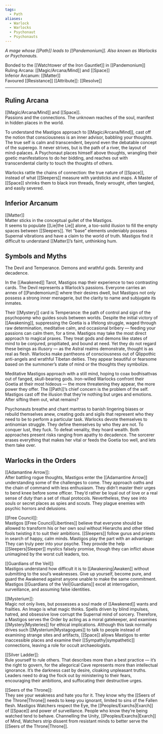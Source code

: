 ```yaml
---
tags:
  - Path
aliases:
  - Warlock
  - Warlocks
  - Psychonaut
  - Psychonauts
---
```


_A mage whose [[Path]] leads to [[Pandemonium]]. Also known as Warlocks or Psychonauts._

Bonded to the [[Watchtower of the Iron Gauntlet]] in [[Pandemonium]]\
Ruling Arcana: [[Magic/Arcana/Mind]] and [[Space]]\
Inferior Arcanum: [[Matter]]\
Favoured [[Resistance]] [[Attribute]]: [[Resolve]]  

---

## Ruling Arcana

[[Magic/Arcana/Mind]] and [[Space]].\
Passions and the connections. The unknown reaches of the soul, manifest in hidden places in the world. 

To understand the Mastigos approach to [[Magic/Arcana/Mind]], cast off the notion that consciousness is an inner advisor, babbling your thoughts. The true self is calm and transcendent, beyond even the debatable concept of the superego. It never strives, but is the path of a river, the layout of mind-palaces. A Psychonaut places himself above thoughts, wrangling their goetic manifestations to do her bidding, and reaches out with transcendental clarity to touch the thoughts of others. 

Warlocks rattle the chains of connection: the true nature of [[Space]], instead of what [[Sleepers]] measure with yardsticks and maps. A Master of [[Space]] shrinks them to black iron threads, finely wrought, often tangled, and easily severed.

## Inferior Arcanum

[[Matter]]\
Matter sticks in the conceptual gullet of the Mastigos.\
It seems to populate [[Lie|the Lie]] alone, a too-solid illusion to fill the empty spaces between [[Sleepers]]. Yet “base” elements undeniably possess Supernal vibrations and have a claim to the world of truth. Mastigos find it difficult to understand [[Matter]]’s faint, unthinking hum.

## Symbols and Myths

The Devil and Temperance. Demons and wrathful gods. Serenity and decadence. 

In the [[Awakened]] Tarot, Mastigos map their experience to two contrasting cards. The Devil represents a Warlock’s passions. Everyone carries an annex of [[Pandemonium]] where their desires dwell, but Mastigos not only possess a strong inner menagerie, but the clarity to name and subjugate its inmates. 

Their [[Mystery]] card is Temperance: the path of control and sign of the psychopomp who guides souls between worlds. Despite the initial victory of [[Awakening]], suppressing the Goetia is a lifelong struggle, waged through raw determination, meditative calm, and occasional bribery — feeding your passions can calm them, for a time. Mastigos may take the most direct approach to magical praxes. They treat gods and demons like states of mind to be conjured, propitiated, and bound at need. Yet they do not regard these beings as illusory — as the Astral realms demonstrate, thought is as real as flesh. Warlocks make pantheons of consciousness out of Qlippothic anti-angels and wrathful Tibetan deities. They appear beautiful or fearsome based on the summoner’s state of mind or the thoughts they symbolize. 

Meditative Mastigos approach with a still mind, hoping to coax bodhisattvas out of fanged, skull-bearing gods. Iron-willed Warlocks confront their Goetia at their most hideous — the more threatening they appear, the more power they offer. The [[Path]]’s chief concern is the problem of the self. Mastigos cast off the illusion that they’re nothing but urges and emotions. After sifting them out, what remains? 

Psychonauts breathe and chant mantras to banish lingering biases or rebuild themselves anew, creating gods and sigils that represent who they need to be to perform a particular task. Warlocks devote themselves to antinomian struggle. They define themselves by who they are not. To conquer lust, they fuck. To defeat venality, they hoard wealth. Both approaches present risks ranging from apathy to decadence. The sorcerer erases everything that makes her vital or feeds the Goetia too well, and lets them take over.

## Warlocks in the Orders

[[Adamantine Arrow]]:\
After battling rogue thoughts, Mastigos enter the [[Adamantine Arrow]] understanding some of the challenges to come. They approach oaths and the chain of command with less enthusiasm. They didn’t master their urges to bend knee before some officer. They’d rather be loyal out of love or a real sense of duty than a set of ritual protocols. Nevertheless, they see into souls or secret places as spies and scouts. They plague enemies with psychic horrors and delusions.

[[Free Council]]:\
Mastigos [[Free Council|Libertines]] believe that everyone should be allowed to transform his or her own soul without Hierarchs and other titled fools twisting it to suit their ambitions. [[Sleepers]] follow gurus and priests in search of happy, calm minds. Mastigos play the part with an advantage: They can truly peer into your psyche. They provide the help [[Sleepers|Sleeper]] mystics falsely promise, though they can inflict abuse unimagined by the worst cult leaders, too.

[[Guardians of the Veil]]:\
Mastigos understand how difficult it is to [[Awakening|Awaken]] without submitting to the soul’s weaknesses. Give up yourself, become pure, and guard the Awakened against anyone unable to make the same commitment. Mastigos [[Guardians of the Veil|Guardians]] excel at interrogation, surveillance, and assuming false identities.

[[Mysterium]]:\
Magic not only lives, but possesses a soul made of [[Awakened]] wants and frailties. An Imago is what magic thinks. Spells driven by blind impulses, hatred, and obsessive love corrupt the Supernal mind of sorcery. Therefore, a Mastigos serves the Order by acting as a moral gatekeeper, and examines [[Mystery|Mysteries]] for ethical implications. Although this task normally drives such [[Mysterium|Mystagogues]] to talk to people instead of examining strange sites and artifacts, [[Space]] allows Mastigos to enter inaccessible places and examine their [[Sympathy|sympathetic]] connections, leaving a role for occult archaeologists.

[[Silver Ladder]]:\
Rule yourself to rule others. That describes more than a best practice — it’s the right to govern, for the allegorical Cave represents more than intellectual ignorance. It’s the darkness cast by desire, cloaking unpleasant truths. Leaders need to drag the flock out by ministering to their fears, encouraging their ambitions, and suffocating their destructive urges.

[[Seers of the Throne]]:\
They see your weakness and hate you for it. They know why the [[Seers of the Throne|Throne]] needs to keep you ignorant, limited to sins of the Fallen flesh. Mastigos Watchers respect the Eye, the [[Peoples/Exarchs|Exarch]] of [[Space]] and power of surveillance. People who know they’re being watched tend to behave. Channelling the Unity, [[Peoples/Exarchs|Exarch]] of Mind, Watchers strip dissent from resistant minds to better serve the [[Seers of the Throne|Throne]].